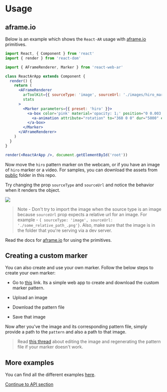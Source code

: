 # Usage

## aframe.io

Below is an example which shows the `React-AR` usage with [aframe.io](aframe.io) primitives.

```jsx
import React, { Component } from 'react'
import { render } from 'react-dom'

import { AFrameRenderer, Marker } from 'react-web-ar'

class ReactArApp extends Component {
  render() {
    return (
      <AFrameRenderer
        arToolKit={{ sourceType: 'image', sourceUrl: './images/hiro_marker.png'}}
        stats
      >
        <Marker parameters={{ preset: 'hiro' }}>
          <a-box color='pink' material='opacity: 1;' position="0 0.003 0" scale='0.4 0.4 0.4'>
            <a-animation attribute="rotation" to="360 0 0" dur="5000" easing="linear" repeat="indefinite" />
          </a-box>
        </Marker>
      </AFrameRenderer>
    )
  }
}

render(<ReactArApp />, document.getElementById('root'))

```

Now move the `hiro` pattern marker on the webcam, or if you have an image of `hiro` marker or a video. For samples, you can download the assets from [public](../public) folder in this repo.

Try changing the prop `sourceType` and `sourceUrl` and notice the behavior when it renders the object.

<img src="https://i.gyazo.com/8a1100c650c291b926ca6ba3de6e5673.gif">

> Note - Don't try to import the image when the source type is an image because `sourceUrl` prop expects a relative url for an image. For example - `{ sourceType: 'image', sourceUrl: './some_relative_path_.png'}`. Also, make sure that the image is in the folder that you're serving via a dev server.

Read the docs for [aframe.io](aframe.io) for using the primitives.

## Creating a custom marker

You can also create and use your own marker. Follow the below steps to create your own marker:

* Go to [this](https://jeromeetienne.github.io/AR.js/three.js/examples/marker-training/examples/generator.html) link. Its a simple web app to create and download the custom marker pattern.

* Upload an image

* Download the pattern file

* Save that image

Now after you've the image and its corresponding pattern file, simply provide a path to the `pattern` and also a path to that image.

> Read [this thread](https://github.com/jeromeetienne/AR.js/issues/164#issuecomment-332065686) about editing the image and regenerating the pattern file if your marker doesn't work.

## More examples

You can find all the different examples [here](../examples).

[Continue to API section](./api.md)
